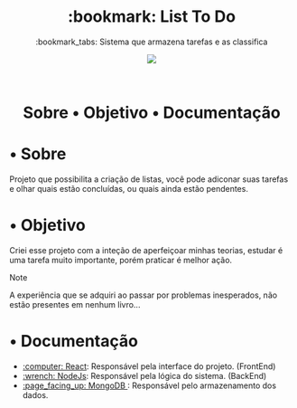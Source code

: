 <h1 align="Center"> :bookmark: List To Do </h1>
<p align="Center"> :bookmark_tabs: Sistema que armazena tarefas e as classifica </p>
<p align="Center">
  <img src="https://img.shields.io/static/v1?label=List-To-Do&message=Training Project&color=9370DB&style=for-the-badge" align="Center" />  
</p>
<br>
<h1 align="center">
  <p> Sobre •  Objetivo • Documentação </p>

</h1>

• Sobre
===============

<p> Projeto que possibilita a criação de listas, você pode adiconar suas tarefas e olhar quais estão concluídas, ou quais ainda estão pendentes.</p>


• Objetivo
===============

<p> Criei esse projeto com a inteção de aperfeiçoar minhas teorias, estudar é uma tarefa muito importante, porém praticar é melhor ação. </p>

> [!NOTE]
>A experiência que se adquiri ao passar por problemas inesperados, não estão presentes em nenhum livro...


• Documentação
===============

<ul>
  <li> <a href="https://react.dev/learn">:computer: React</a>: Responsável pela interface do projeto. (FrontEnd) </li>  
  <li> <a href="https://nodejs.org/en/learn/getting-started/introduction-to-nodejs"> :wrench: NodeJs</a>: Responsável pela lógica do sistema. (BackEnd) </li>
  <li> <a href="https://www.mongodb.com/docs/">:page_facing_up: MongoDB </a>: Responsável pelo armazenamento dos dados. </li>
  
</ul>
